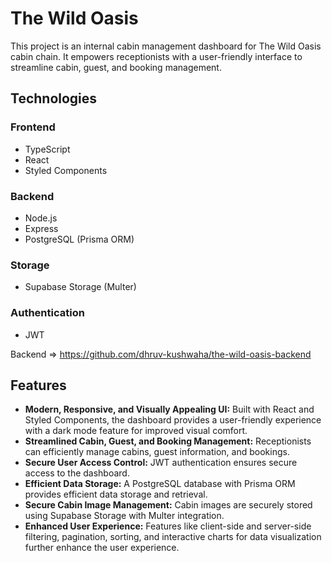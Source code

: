 # The Wild Oasis

This project is an internal cabin management dashboard for The Wild Oasis cabin chain. It empowers receptionists with a user-friendly interface to streamline cabin, guest, and booking management.

## Technologies

### Frontend
- TypeScript
- React
- Styled Components

### Backend
- Node.js
- Express
- PostgreSQL (Prisma ORM)

### Storage
- Supabase Storage (Multer)

### Authentication
- JWT

Backend => https://github.com/dhruv-kushwaha/the-wild-oasis-backend

## Features

- **Modern, Responsive, and Visually Appealing UI:** Built with React and Styled Components, the dashboard provides a user-friendly experience with a dark mode feature for improved visual comfort.
- **Streamlined Cabin, Guest, and Booking Management:** Receptionists can efficiently manage cabins, guest information, and bookings.
- **Secure User Access Control:** JWT authentication ensures secure access to the dashboard.
- **Efficient Data Storage:** A PostgreSQL database with Prisma ORM provides efficient data storage and retrieval.
- **Secure Cabin Image Management:** Cabin images are securely stored using Supabase Storage with Multer integration.
- **Enhanced User Experience:** Features like client-side and server-side filtering, pagination, sorting, and interactive charts for data visualization further enhance the user experience.


